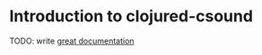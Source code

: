 # Introduction to clojured-csound

TODO: write [great documentation](http://jacobian.org/writing/what-to-write/)
